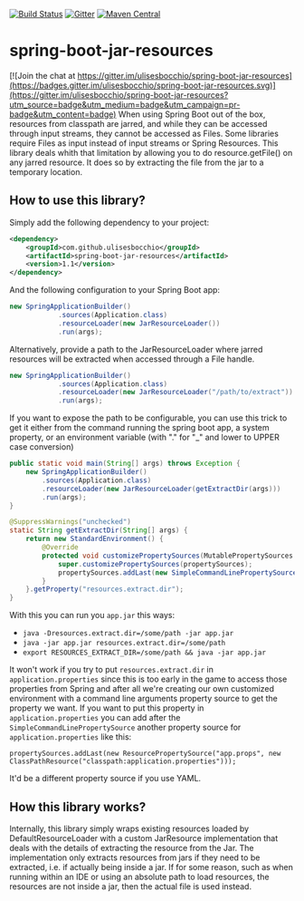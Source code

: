 [![Build Status](https://travis-ci.org/ulisesbocchio/spring-boot-jar-resources.svg?branch=master)](https://travis-ci.org/ulisesbocchio/spring-boot-jar-resources)
[![Gitter](https://badges.gitter.im/Join%20Chat.svg)](https://gitter.im/ulisesbocchio/spring-boot-jar-resources?utm_source=badge&utm_medium=badge&utm_campaign=pr-badge)
[![Maven Central](https://maven-badges.herokuapp.com/maven-central/com.github.ulisesbocchio/spring-boot-jar-resources/badge.svg?style=plastic)](https://maven-badges.herokuapp.com/maven-central/com.github.ulisesbocchio/spring-boot-jar-resources)

# spring-boot-jar-resources

[![Join the chat at https://gitter.im/ulisesbocchio/spring-boot-jar-resources](https://badges.gitter.im/ulisesbocchio/spring-boot-jar-resources.svg)](https://gitter.im/ulisesbocchio/spring-boot-jar-resources?utm_source=badge&utm_medium=badge&utm_campaign=pr-badge&utm_content=badge)
When using Spring Boot out of the box, resources from classpath are jarred, and while they can be accessed through input streams, they cannot be accessed as Files. Some libraries require Files as input instead of input streams or Spring Resources. This library deals whith that limitation by allowing you to do resource.getFile() on any jarred resource. It does so by extracting the file from the jar to a temporary location.

## How to use this library?

Simply add the following dependency to your project:

```xml
<dependency>
	<groupId>com.github.ulisesbocchio</groupId>
	<artifactId>spring-boot-jar-resources</artifactId>
	<version>1.1</version>
</dependency>
```

And the following configuration to your Spring Boot app:

```java
new SpringApplicationBuilder()
            .sources(Application.class)
            .resourceLoader(new JarResourceLoader())
            .run(args);
```

Alternatively, provide a path to the JarResourceLoader where jarred resources will be extracted when accessed through a File handle.

```java
new SpringApplicationBuilder()
            .sources(Application.class)
            .resourceLoader(new JarResourceLoader("/path/to/extract"))
            .run(args);
```

If you want to expose the path to be configurable, you can use this trick to get it either from the command running the spring boot app, a system property, or an environment variable (with "." for "_" and lower to UPPER case conversion)

```java
public static void main(String[] args) throws Exception {
    new SpringApplicationBuilder()
        .sources(Application.class)
        .resourceLoader(new JarResourceLoader(getExtractDir(args)))
        .run(args);
}

@SuppressWarnings("unchecked")
static String getExtractDir(String[] args) {
    return new StandardEnvironment() {
        @Override
        protected void customizePropertySources(MutablePropertySources propertySources) {
            super.customizePropertySources(propertySources);
            propertySources.addLast(new SimpleCommandLinePropertySource("cmd", args));
        }
    }.getProperty("resources.extract.dir");
}
```

With this you can run you `app.jar` this ways:

* `java -Dresources.extract.dir=/some/path -jar app.jar`
* `java -jar app.jar resources.extract.dir=/some/path`
* `export RESOURCES_EXTRACT_DIR=/some/path && java -jar app.jar`

It won't work if you try to put `resources.extract.dir` in `application.properties` since this is too early in the game to access those properties from Spring and after all we're creating our own customized environment with a command line arguments property source to get the property we want.  If you want to put this property in `application.properties` you can add after the `SimpleCommandLinePropertySource` another property source for `application.properties` like this:

`propertySources.addLast(new ResourcePropertySource("app.props", new ClassPathResource("classpath:application.properties")));`

It'd be a different property source if you use YAML.

## How this library works?

Internally, this library simply wraps existing resources loaded by DefaultResourceLoader with a custom JarResource implementation that deals with the details of extracting the resource from the Jar. The implementation only extracts resources from jars if they need to be extracted, i.e. if actually being inside a jar. If for some reason, such as when running within an IDE or using an absolute path to load resources, the resources are not inside a jar, then the actual file is used instead.

## 
